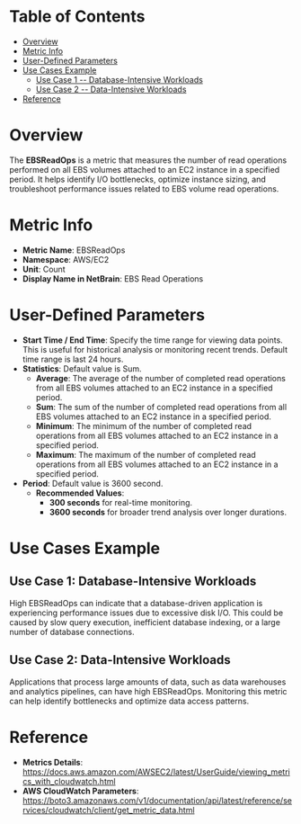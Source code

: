 # Table of Contents
- [Overview](#overview)
- [Metric Info](#metric-info)
- [User-Defined Parameters](#user-defined-parameters)
- [Use Cases Example](#example)
    - [Use Case 1 -- Database-Intensive Workloads](#example-1) 
    - [Use Case 2 -- Data-Intensive Workloads](#example-2)
- [Reference](#reference)

# Overview <a name="overview"></a>
The <b>EBSReadOps</b> is a metric that measures the number of read operations performed on all EBS volumes attached to an EC2 instance in a specified period. It helps identify I/O bottlenecks, optimize instance sizing, and troubleshoot performance issues related to EBS volume read operations.

# Metric Info <a name="metric-info"></a>
* <b>Metric Name</b>: EBSReadOps
* <b>Namespace</b>: AWS/EC2
* <b>Unit</b>: Count
* <b>Display Name in NetBrain</b>: EBS Read Operations

# User-Defined Parameters <a name="user-defined-parameters"></a>
* <b>Start Time / End Time</b>: Specify the time range for viewing data points. This is useful for historical analysis or monitoring recent trends. Default time range is last 24 hours.
* <b>Statistics</b>: Default value is Sum.
  * <b>Average</b>: The average of the number of completed read operations from all EBS volumes attached to an EC2 instance in a specified period.
  * <b>Sum</b>: The sum of the number of completed read operations from all EBS volumes attached to an EC2 instance in a specified period.
  * <b>Minimum</b>: The minimum of the number of completed read operations from all EBS volumes attached to an EC2 instance in a specified period.
  * <b>Maximum</b>: The maximum of the number of completed read operations from all EBS volumes attached to an EC2 instance in a specified period.
* <b>Period</b>: Default value is 3600 second.
  * <b>Recommended Values</b>:
    * <b>300 seconds</b> for real-time monitoring.
    * <b>3600 seconds</b> for broader trend analysis over longer durations.

# Use Cases Example <a name="example"></a>
## Use Case 1: Database-Intensive Workloads <a name="example-1"></a>
High EBSReadOps can indicate that a database-driven application is experiencing performance issues due to excessive disk I/O. This could be caused by slow query execution, inefficient database indexing, or a large number of database connections.

## Use Case 2: Data-Intensive Workloads <a name="example-2"></a>
Applications that process large amounts of data, such as data warehouses and analytics pipelines, can have high EBSReadOps. Monitoring this metric can help identify bottlenecks and optimize data access patterns.

# Reference <a name="reference"></a>
* <b>Metrics Details</b>: https://docs.aws.amazon.com/AWSEC2/latest/UserGuide/viewing_metrics_with_cloudwatch.html
* <b>AWS CloudWatch Parameters</b>: https://boto3.amazonaws.com/v1/documentation/api/latest/reference/services/cloudwatch/client/get_metric_data.html